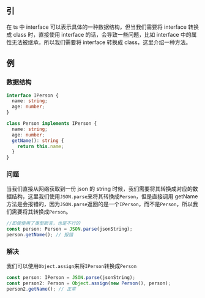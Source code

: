 ## 引

在 ts 中 interface 可以表示具体的一种数据结构，但当我们需要将 interface 转换成 class 时，直接使用 interface 的话，会导致一些问题，比如 interface 中的属性无法被继承，所以我们需要将 interface 转换成 class，这里介绍一种方法。

## 例

### 数据结构

```typescript
interface IPerson {
  name: string;
  age: number;
}

class Person implements IPerson {
  name: string;
  age: number;
  getName(): string {
    return this.name;
  }
}
```

### 问题

当我们直接从网络获取到一份 json 的 string 时候，我们需要将其转换成对应的数据结构，这里我们使用`JSON.parse`来将其转换成`Person`，但是直接调用 getName 方法是会报错的，因为`JSON.parse`返回的是一个`IPerson`，而不是`Person`，所以我们需要将其转换成`Person`。

```typescript
//即使使用了类型断言，也是不行的
const person: Person = JSON.parse(jsonString);
person.getName(); // 报错
```

### 解决

我们可以使用`Object.assign`来将`IPerson`转换成`Person`

```typescript
const person: IPerson = JSON.parse(jsonString);
const person2: Person = Object.assign(new Person(), person);
person2.getName(); // 正常
```
